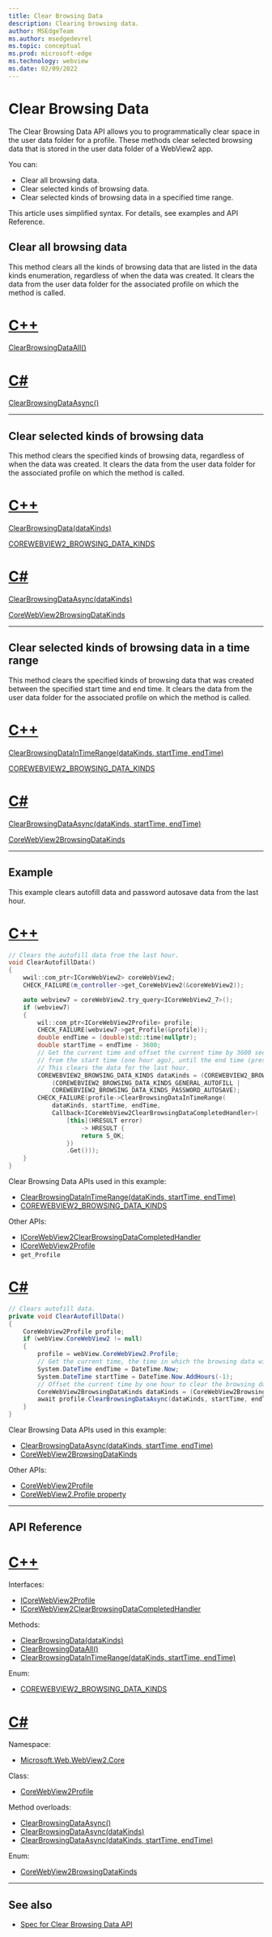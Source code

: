 ```yaml
---
title: Clear Browsing Data
description: Clearing browsing data.
author: MSEdgeTeam
ms.author: msedgedevrel
ms.topic: conceptual
ms.prod: microsoft-edge
ms.technology: webview
ms.date: 02/09/2022
---
```

# Clear Browsing Data

The Clear Browsing Data API allows you to programmatically clear space in the user data folder for a profile.  These methods clear selected browsing data that is stored in the user data folder of a WebView2 app.

You can:
*  Clear all browsing data.
*  Clear selected kinds of browsing data.
*  Clear selected kinds of browsing data in a specified time range.

This article uses simplified syntax.  For details, see examples and API Reference.


<!-- ====================================================================== -->
## Clear all browsing data

This method clears all the kinds of browsing data that are listed in the data kinds enumeration, regardless of when the data was created.  It clears the data from the user data folder for the associated profile on which the method is called.


<!-- ------------------------------ -->
# [C++](#tab/cpp)

[ClearBrowsingDataAll()](/microsoft-edge/webview2/reference/win32/icorewebview2experimentalprofile4#clearbrowsingdataall)


<!-- ------------------------------ -->
# [C#](#tab/csharp)

[ClearBrowsingDataAsync()](/dotnet/api/microsoft.web.webview2.core.corewebview2profile.clearbrowsingdataasync#microsoft-web-webview2-core-corewebview2profile-clearbrowsingdataasync)


---
<!-- end of tab-set -->


<!-- ====================================================================== -->
## Clear selected kinds of browsing data

This method clears the specified kinds of browsing data, regardless of when the data was created.  It clears the data from the user data folder for the associated profile on which the method is called.


<!-- ------------------------------ -->
# [C++](#tab/cpp)

[ClearBrowsingData(dataKinds)](/microsoft-edge/webview2/reference/win32/icorewebview2experimentalprofile4#clearbrowsingdata)

[COREWEBVIEW2_BROWSING_DATA_KINDS](/microsoft-edge/webview2/reference/win32/icorewebview2experimentalcompositioncontroller4#corewebview2_browsing_data_kinds)


<!-- ------------------------------ -->
# [C#](#tab/csharp)

[ClearBrowsingDataAsync(dataKinds)](/dotnet/api/microsoft.web.webview2.core.corewebview2profile.clearbrowsingdataasync#microsoft-web-webview2-core-corewebview2profile-clearbrowsingdataasync(microsoft-web-webview2-core-corewebview2browsingdatakinds))

[CoreWebView2BrowsingDataKinds](/dotnet/api/microsoft.web.webview2.core.corewebview2browsingdatakinds)


---
<!-- end of tab-set -->


<!-- ====================================================================== -->
## Clear selected kinds of browsing data in a time range

This method clears the specified kinds of browsing data that was created between the specified start time and end time.  It clears the data from the user data folder for the associated profile on which the method is called.


<!-- ------------------------------ -->
# [C++](#tab/cpp)

[ClearBrowsingDataInTimeRange(dataKinds, startTime, endTime)](/microsoft-edge/webview2/reference/win32/icorewebview2experimentalprofile4#clearbrowsingdataintimerange)

[COREWEBVIEW2_BROWSING_DATA_KINDS](/microsoft-edge/webview2/reference/win32/icorewebview2experimentalcompositioncontroller4#corewebview2_browsing_data_kinds)


<!-- ------------------------------ -->
# [C#](#tab/csharp)

[ClearBrowsingDataAsync(dataKinds, startTime, endTime)](/dotnet/api/microsoft.web.webview2.core.corewebview2profile.clearbrowsingdataasync#microsoft-web-webview2-core-corewebview2profile-clearbrowsingdataasync(microsoft-web-webview2-core-corewebview2browsingdatakinds-system-datetime-system-datetime))

[CoreWebView2BrowsingDataKinds](/dotnet/api/microsoft.web.webview2.core.corewebview2browsingdatakinds)


---
<!-- end of tab-set -->


<!-- ====================================================================== -->
## Example

This example clears autofill data and password autosave data from the last hour.


<!-- ------------------------------ -->
# [C++](#tab/cpp)

```cpp
// Clears the autofill data from the last hour.
void ClearAutofillData()
{
    wwil::com_ptr<ICoreWebView2> coreWebView2;
    CHECK_FAILURE(m_controller->get_CoreWebView2(&coreWebView2));

    auto webview7 = coreWebView2.try_query<ICoreWebView2_7>();
    if (webview7)
    {
        wil::com_ptr<ICoreWebView2Profile> profile;
        CHECK_FAILURE(webview7->get_Profile(&profile));
        double endTime = (double)std::time(nullptr);
        double startTime = endTime - 3600;
        // Get the current time and offset the current time by 3600 seconds to clear the data
        // from the start time (one hour ago), until the end time (present time).
        // This clears the data for the last hour.
        COREWEBVIEW2_BROWSING_DATA_KINDS dataKinds = (COREWEBVIEW2_BROWSING_DATA_KINDS)
            (COREWEBVIEW2_BROWSING_DATA_KINDS_GENERAL_AUTOFILL |
            COREWEBVIEW2_BROWSING_DATA_KINDS_PASSWORD_AUTOSAVE);
        CHECK_FAILURE(profile->ClearBrowsingDataInTimeRange(
            dataKinds, startTime, endTime,
            Callback<ICoreWebView2ClearBrowsingDataCompletedHandler>(
                [this](HRESULT error)
                    -> HRESULT {
                    return S_OK;
                })
                .Get()));
    }
}
```

Clear Browsing Data APIs used in this example:

* [ClearBrowsingDataInTimeRange(dataKinds, startTime, endTime)](/microsoft-edge/webview2/reference/win32/icorewebview2experimentalprofile4#clearbrowsingdataintimerange)
* [COREWEBVIEW2_BROWSING_DATA_KINDS](/microsoft-edge/webview2/reference/win32/icorewebview2experimentalcompositioncontroller4#corewebview2_browsing_data_kinds)

Other APIs:

* [ICoreWebView2ClearBrowsingDataCompletedHandler](/microsoft-edge/webview2/reference/win32/icorewebview2experimentalclearbrowsingdatacompletedhandler)
* [ICoreWebView2Profile](/microsoft-edge/webview2/reference/win32/icorewebview2experimentalprofile2)
* `get_Profile` <!-- not found-->


<!-- ------------------------------ -->
# [C#](#tab/csharp)

```csharp
// Clears autofill data.
private void ClearAutofillData()
{
    CoreWebView2Profile profile;
    if (webView.CoreWebView2 != null)
    {
        profile = webView.CoreWebView2.Profile;
        // Get the current time, the time in which the browsing data will be cleared until.
        System.DateTime endTime = DateTime.Now;
        System.DateTime startTime = DateTime.Now.AddHours(-1);
        // Offset the current time by one hour to clear the browsing data from the last hour.
        CoreWebView2BrowsingDataKinds dataKinds = (CoreWebView2BrowsingDataKinds)(CoreWebView2BrowsingDataKinds.GeneralAutofill | CoreWebView2BrowsingDataKinds.PasswordAutosave);
        await profile.ClearBrowsingDataAsync(dataKinds, startTime, endTime);
    }
}
```

Clear Browsing Data APIs used in this example:

* [ClearBrowsingDataAsync(dataKinds, startTime, endTime)](/dotnet/api/microsoft.web.webview2.core.corewebview2profile.clearbrowsingdataasync#microsoft-web-webview2-core-corewebview2profile-clearbrowsingdataasync(microsoft-web-webview2-core-corewebview2browsingdatakinds-system-datetime-system-datetime))
* [CoreWebView2BrowsingDataKinds](/dotnet/api/microsoft.web.webview2.core.corewebview2browsingdatakinds)

Other APIs:

* [CoreWebView2Profile](/dotnet/api/microsoft.web.webview2.core.corewebview2profile)
* [CoreWebView2.Profile property](/dotnet/api/microsoft.web.webview2.core.corewebview2.profile)


---
<!-- end of tab-set -->


<!-- ====================================================================== -->
## API Reference


<!-- ------------------------------ -->
# [C++](#tab/cpp)

Interfaces:

* [ICoreWebView2Profile](/microsoft-edge/webview2/reference/win32/icorewebview2experimentalprofile2)
* [ICoreWebView2ClearBrowsingDataCompletedHandler](/microsoft-edge/webview2/reference/win32/icorewebview2experimentalclearbrowsingdatacompletedhandler)

Methods:

* [ClearBrowsingData(dataKinds)](/microsoft-edge/webview2/reference/win32/icorewebview2experimentalprofile4#clearbrowsingdata)
* [ClearBrowsingDataAll()](/microsoft-edge/webview2/reference/win32/icorewebview2experimentalprofile4#clearbrowsingdataall)
* [ClearBrowsingDataInTimeRange(dataKinds, startTime, endTime)](/microsoft-edge/webview2/reference/win32/icorewebview2experimentalprofile4#clearbrowsingdataintimerange)

Enum:

* [COREWEBVIEW2_BROWSING_DATA_KINDS](/microsoft-edge/webview2/reference/win32/icorewebview2experimentalcompositioncontroller4#corewebview2_browsing_data_kinds)


<!-- ------------------------------ -->
# [C#](#tab/csharp)

Namespace:

* [Microsoft.Web.WebView2.Core](/dotnet/api/microsoft.web.webview2.core)

Class:

* [CoreWebView2Profile](/dotnet/api/microsoft.web.webview2.core.corewebview2profile)

Method overloads:

* [ClearBrowsingDataAsync()](/dotnet/api/microsoft.web.webview2.core.corewebview2profile.clearbrowsingdataasync#microsoft-web-webview2-core-corewebview2profile-clearbrowsingdataasync)
* [ClearBrowsingDataAsync(dataKinds)](/dotnet/api/microsoft.web.webview2.core.corewebview2profile.clearbrowsingdataasync#microsoft-web-webview2-core-corewebview2profile-clearbrowsingdataasync(microsoft-web-webview2-core-corewebview2browsingdatakinds))
* [ClearBrowsingDataAsync(dataKinds, startTime, endTime)](/dotnet/api/microsoft.web.webview2.core.corewebview2profile.clearbrowsingdataasync#microsoft-web-webview2-core-corewebview2profile-clearbrowsingdataasync(microsoft-web-webview2-core-corewebview2browsingdatakinds-system-datetime-system-datetime))

Enum:

* [CoreWebView2BrowsingDataKinds](/dotnet/api/microsoft.web.webview2.core.corewebview2browsingdatakinds)


---
<!-- end of tab-set -->


<!-- ====================================================================== -->
## See also

* [Spec for Clear Browsing Data API](https://github.com/MicrosoftEdge/WebView2Feedback/blob/master/specs/ClearBrowsingData.md)
